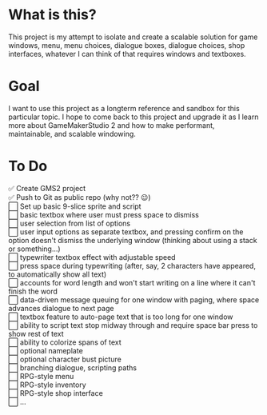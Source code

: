 # What is this?
This project is my attempt to isolate and create a scalable solution for game windows, menu, menu choices, dialogue boxes, dialogue choices, shop interfaces, whatever I can think of that requires windows and textboxes.

# Goal
I want to use this project as a longterm reference and sandbox for this particular topic. I hope to come back to this project and upgrade it as I learn more about GameMakerStudio 2 and how to make performant, maintainable, and scalable windowing.

# To Do
✅ Create GMS2 project  
✅ Push to Git as public repo (why not?? 😉)  
⬜ Set up basic 9-slice sprite and script  
⬜ basic textbox where user must press space to dismiss  
⬜ user selection from list of options  
⬜ user input options as separate textbox, and pressing confirm on the option doesn't dismiss the underlying window (thinking about using a stack or something...)  
⬜ typewriter textbox effect with adjustable speed  
⬜ press space during typewriting (after, say, 2 characters have appeared, to automatically show all text)  
⬜ accounts for word length and won't start writing on a line where it can't finish the word  
⬜ data-driven message queuing for one window with paging, where space advances dialogue to next page  
⬜ textbox feature to auto-page text that is too long for one window  
⬜ ability to script text stop midway through and require space bar press to show rest of text  
⬜ ability to colorize spans of text  
⬜ optional nameplate  
⬜ optional character bust picture  
⬜ branching dialogue, scripting paths  
⬜ RPG-style menu  
⬜ RPG-style inventory  
⬜ RPG-style shop interface  
⬜ ...
